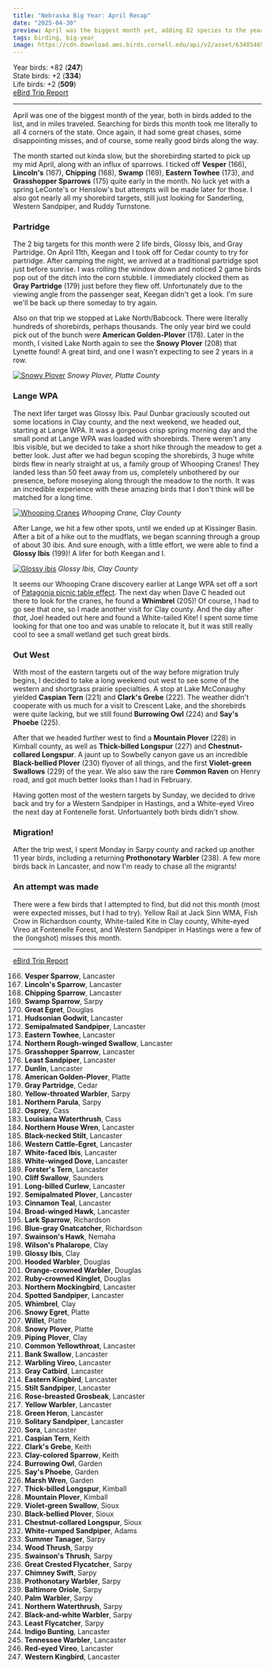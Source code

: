 ```yaml
---
title: "Nebraska Big Year: April Recap"
date: "2025-04-30"
preview: April was the biggest month yet, adding 82 species to the year list, including 2 lifers!
tags: birding, big-year
image: https://cdn.download.ams.birds.cornell.edu/api/v2/asset/634054651/640
---
```


Year birds: +82 (**247**)\
State birds: +2 (**334**)\
Life birds: +2 (**509**)\
[eBird Trip Report](https://ebird.org/tripreport/340906)

---

April was one of the biggest month of the year, both in birds added to the list, and in miles traveled. Searching for birds this month took me literally to all 4 corners of the state. Once again, it had some great chases, some disappointing misses, and of course, some really good birds along the way.

The month started out kinda slow, but the shorebirding started to pick up my mid April, along with an influx of sparrows. I ticked off **Vesper** (166), **Lincoln's** (167), **Chipping** (168), **Swamp** (169), **Eastern Towhee** (173), and **Grasshopper Sparrows** (175) quite early in the month. No luck yet with a spring LeConte's or Henslow's but attempts will be made later for those. I also got nearly all my shorebird targets, still just looking for Sanderling, Western Sandpiper, and Ruddy Turnstone.

### Partridge

The 2 big targets for this month were 2 life birds, Glossy Ibis, and Gray Partridge. On April 11th, Keegan and I took off for Cedar county to try for partridge. After camping the night, we arrived at a traditional partridge spot just before sunrise. I was rolling the window down and noticed 2 game birds pop out of the ditch into the corn stubble. I immediately clocked them as **Gray Partridge** (179) just before they flew off. Unfortunately due to the viewing angle from the passenger seat, Keegan didn't get a look. I'm sure we'll be back up there someday to try again.

Also on that trip we stopped at Lake North/Babcock. There were literally hundreds of shorebirds, perhaps thousands. The only year bird we could pick out of the bunch were **American Golden-Plover** (178). Later in the month, I visited Lake North again to see the **Snowy Plover** (208) that Lynette found! A great bird, and one I wasn't expecting to see 2 years in a row.

[![Snowy Plover](https://cdn.download.ams.birds.cornell.edu/api/v2/asset/634263173/1200)](https://macaulaylibrary.org/asset/634263173)
_Snowy Plover, Platte County_

### Lange WPA

The next lifer target was Glossy Ibis. Paul Dunbar graciously scouted out some locations in Clay county, and the next weekend, we headed out, starting at Lange WPA. It was a gorgeous crisp spring morning day and the small pond at Lange WPA was loaded with shorebirds. There weren't any Ibis visible, but we decided to take a short hike through the meadow to get a better look. Just after we had begun scoping the shorebirds, 3 huge white birds flew in nearly straight at us, a family group of Whooping Cranes! They landed less than 50 feet away from us, completely unbothered by our presence, before moseying along through the meadow to the north. It was an incredible experience with these amazing birds that I don't think will be matched for a long time.

[![Whooping Cranes](https://cdn.download.ams.birds.cornell.edu/api/v2/asset/634054651/1200)](https://macaulaylibrary.org/asset/634054651)
_Whooping Crane, Clay County_

After Lange, we hit a few other spots, until we ended up at Kissinger Basin. After a bit of a hike out to the mudflats, we began scanning through a group of about 30 ibis. And sure enough, with a little effort, we were able to find a **Glossy Ibis** (199)! A lifer for both Keegan and I.

[![Glossy ibis](https://cdn.download.ams.birds.cornell.edu/api/v2/asset/634054733/1200)](https://macaulaylibrary.org/asset/634054733)
_Glossy Ibis, Clay County_

It seems our Whooping Crane discovery earlier at Lange WPA set off a sort of [Patagonia picnic table effect](https://en.wikipedia.org/wiki/Patagonia_picnic_table_effect). The next day when Dave C headed out there to look for the cranes, he found a **Whimbrel** (205)! Of course, I had to go see that one, so I made another visit for Clay county. And the day after _that_, Joel headed out here and found a White-tailed Kite! I spent some time looking for that one too and was unable to relocate it, but it was still really cool to see a small wetland get such great birds.

### Out West

With most of the eastern targets out of the way before migration truly begins, I decided to take a long weekend out west to see some of the western and shortgrass prairie specialties. A stop at Lake McConaughy yielded **Caspian Tern** (221) and **Clark's Grebe** (222). The weather didn't cooperate with us much for a visit to Crescent Lake, and the shorebirds were quite lacking, but we still found **Burrowing Owl** (224) and **Say's Phoebe** (225).

After that we headed further west to find a **Mountain Plover** (228) in Kimball county, as well as **Thick-billed Longspur** (227) and **Chestnut-collared Longspur**. A jaunt up to Sowbelly canyon gave us an incredible **Black-bellied Plover** (230) flyover of all things, and the first **Violet-green Swallows** (229) of the year. We also saw the rare **Common Raven** on Henry road, and got much better looks than I had in February.

Having gotten most of the western targets by Sunday, we decided to drive back and try for a Western Sandpiper in Hastings, and a White-eyed Vireo the next day at Fontenelle forst. Unfortuantely both birds didn't show.

### Migration!

After the trip west, I spent Monday in Sarpy county and racked up another 11 year birds, including a returning **Prothonotary Warbler** (238). A few more birds back in Lancaster, and now I'm ready to chase all the migrants!

### An attempt was made

There were a few birds that I attempted to find, but did not this month (most were expected misses, but I had to try). Yellow Rail at Jack Sinn WMA, Fish Crow in Richardson county, White-tailed Kite in Clay county, White-eyed Vireo at Fontenelle Forest, and Western Sandpiper in Hastings were a few of the (longshot) misses this month.

---

[eBird Trip Report](https://ebird.org/tripreport/340906)

166. **Vesper Sparrow**, Lancaster
167. **Lincoln's Sparrow**, Lancaster
168. **Chipping Sparrow**, Lancaster
169. **Swamp Sparrow**, Sarpy
170. **Great Egret**, Douglas
171. **Hudsonian Godwit**, Lancaster
172. **Semipalmated Sandpiper**, Lancaster
173. **Eastern Towhee**, Lancaster
174. **Northern Rough-winged Swallow**, Lancaster
175. **Grasshopper Sparrow**, Lancaster
176. **Least Sandpiper**, Lancaster
177. **Dunlin**, Lancaster
178. **American Golden-Plover**, Platte
179. **Gray Partridge**, Cedar
180. **Yellow-throated Warbler**, Sarpy
181. **Northern Parula**, Sarpy
182. **Osprey**, Cass
183. **Louisiana Waterthrush**, Cass
184. **Northern House Wren**, Lancaster
185. **Black-necked Stilt**, Lancaster
186. **Western Cattle-Egret**, Lancaster
187. **White-faced Ibis**, Lancaster
188. **White-winged Dove**, Lancaster
189. **Forster's Tern**, Lancaster
190. **Cliff Swallow**, Saunders
191. **Long-billed Curlew**, Lancaster
192. **Semipalmated Plover**, Lancaster
193. **Cinnamon Teal**, Lancaster
194. **Broad-winged Hawk**, Lancaster
195. **Lark Sparrow**, Richardson
196. **Blue-gray Gnatcatcher**, Richardson
197. **Swainson's Hawk**, Nemaha
198. **Wilson's Phalarope**, Clay
199. **Glossy Ibis**, Clay
200. **Hooded Warbler**, Douglas
201. **Orange-crowned Warbler**, Douglas
202. **Ruby-crowned Kinglet**, Douglas
203. **Northern Mockingbird**, Lancaster
204. **Spotted Sandpiper**, Lancaster
205. **Whimbrel**, Clay
206. **Snowy Egret**, Platte
207. **Willet**, Platte
208. **Snowy Plover**, Platte
209. **Piping Plover**, Clay
210. **Common Yellowthroat**, Lancaster
211. **Bank Swallow**, Lancaster
212. **Warbling Vireo**, Lancaster
213. **Gray Catbird**, Lancaster
214. **Eastern Kingbird**, Lancaster
215. **Stilt Sandpiper**, Lancaster
216. **Rose-breasted Grosbeak**, Lancaster
217. **Yellow Warbler**, Lancaster
218. **Green Heron**, Lancaster
219. **Solitary Sandpiper**, Lancaster
220. **Sora**, Lancaster
221. **Caspian Tern**, Keith
222. **Clark's Grebe**, Keith
223. **Clay-colored Sparrow**, Keith
224. **Burrowing Owl**, Garden
225. **Say's Phoebe**, Garden
226. **Marsh Wren**, Garden
227. **Thick-billed Longspur**, Kimball
228. **Mountain Plover**, Kimball
229. **Violet-green Swallow**, Sioux
230. **Black-bellied Plover**, Sioux
231. **Chestnut-collared Longspur**, Sioux
232. **White-rumped Sandpiper**, Adams
233. **Summer Tanager**, Sarpy
234. **Wood Thrush**, Sarpy
235. **Swainson's Thrush**, Sarpy
236. **Great Crested Flycatcher**, Sarpy
237. **Chimney Swift**, Sarpy
238. **Prothonotary Warbler**, Sarpy
239. **Baltimore Oriole**, Sarpy
240. **Palm Warbler**, Sarpy
241. **Northern Waterthrush**, Sarpy
242. **Black-and-white Warbler**, Sarpy
243. **Least Flycatcher**, Sarpy
244. **Indigo Bunting**, Lancaster
245. **Tennessee Warbler**, Lancaster
246. **Red-eyed Vireo**, Lancaster
247. **Western Kingbird**, Lancaster
